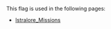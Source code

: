 This flag is used in the following pages:
 - [Istralore_Missions](../missions/Istralore_Missions.md)
